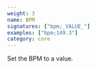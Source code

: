 ```yaml
---
weight: 3
name: BPM
signatures: ["bpm;_VALUE_"]
examples: ["bpm;149.3"]
category: core
---
```

Set the BPM to a value.
